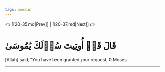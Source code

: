 ```yaml
---
tags: meccan
---
```


👈 [[20-35.md|Prev]] | [[20-37.md|Next]] 👉

# قَالَ قَدۡ أُوتِيتَ سُؤۡلَكَ يَٰمُوسَىٰ

[Allah] said, "You have been granted your request, O Moses

---

